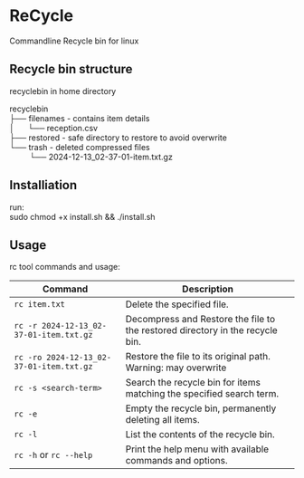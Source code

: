 # ReCycle
Commandline Recycle bin for linux

## Recycle bin structure

recyclebin in home directory

recyclebin <br>
├── filenames - contains item details  <br>
│      └── reception.csv  <br>
├── restored - safe directory to restore to avoid overwrite <br>
└── trash - deleted compressed files <br>
         └── 2024-12-13_02-37-01-item.txt.gz

## Installiation

run: <br>
sudo chmod +x install.sh && ./install.sh

## Usage

rc tool commands and usage:

| Command                     | Description                                      |
|-----------------------------|--------------------------------------------------|
| `rc item.txt`                            | Delete the specified file.         |
| `rc -r 2024-12-13_02-37-01-item.txt.gz`  | Decompress and Restore the file  to the restored directory in the recycle bin. |
| `rc -ro 2024-12-13_02-37-01-item.txt.gz` | Restore the file to its original path. Warning: may overwrite  |
| `rc -s <search-term>`                    | Search the recycle bin for items matching the specified search term. |
| `rc -e`                                  | Empty the recycle bin, permanently deleting all items. |
| `rc -l`                                  | List the contents of the recycle bin.           |
| `rc -h` or `rc --help`                   | Print the help menu with available commands and options. |


